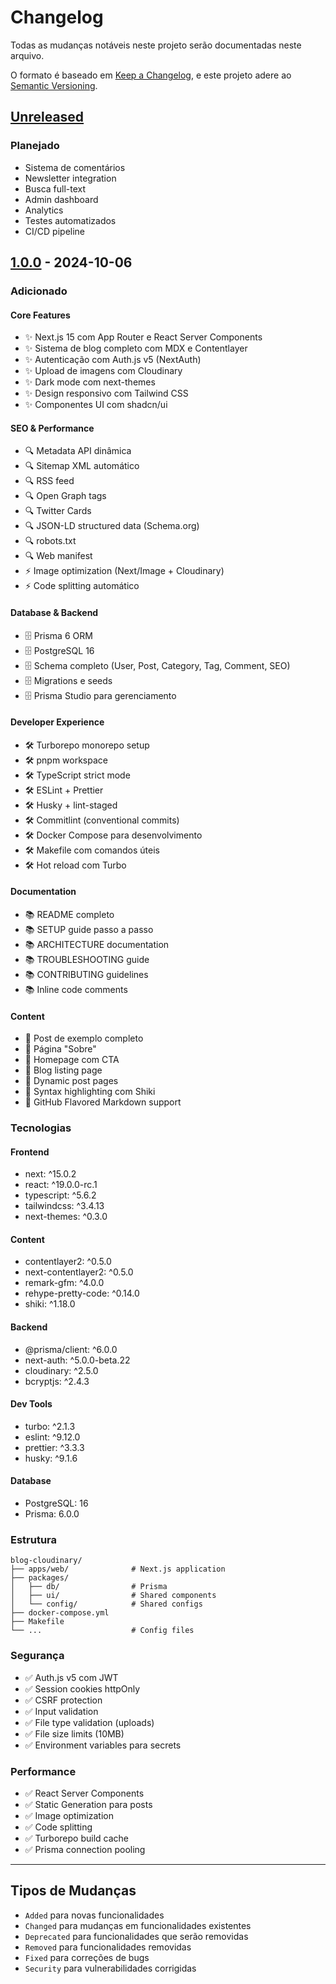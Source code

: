 # Changelog

Todas as mudanças notáveis neste projeto serão documentadas neste arquivo.

O formato é baseado em [Keep a Changelog](https://keepachangelog.com/pt-BR/1.0.0/),
e este projeto adere ao [Semantic Versioning](https://semver.org/lang/pt-BR/).

## [Unreleased]

### Planejado
- Sistema de comentários
- Newsletter integration
- Busca full-text
- Admin dashboard
- Analytics
- Testes automatizados
- CI/CD pipeline

## [1.0.0] - 2024-10-06

### Adicionado

#### Core Features
- ✨ Next.js 15 com App Router e React Server Components
- ✨ Sistema de blog completo com MDX e Contentlayer
- ✨ Autenticação com Auth.js v5 (NextAuth)
- ✨ Upload de imagens com Cloudinary
- ✨ Dark mode com next-themes
- ✨ Design responsivo com Tailwind CSS
- ✨ Componentes UI com shadcn/ui

#### SEO & Performance
- 🔍 Metadata API dinâmica
- 🔍 Sitemap XML automático
- 🔍 RSS feed
- 🔍 Open Graph tags
- 🔍 Twitter Cards
- 🔍 JSON-LD structured data (Schema.org)
- 🔍 robots.txt
- 🔍 Web manifest
- ⚡ Image optimization (Next/Image + Cloudinary)
- ⚡ Code splitting automático

#### Database & Backend
- 🗄️ Prisma 6 ORM
- 🗄️ PostgreSQL 16
- 🗄️ Schema completo (User, Post, Category, Tag, Comment, SEO)
- 🗄️ Migrations e seeds
- 🗄️ Prisma Studio para gerenciamento

#### Developer Experience
- 🛠️ Turborepo monorepo setup
- 🛠️ pnpm workspace
- 🛠️ TypeScript strict mode
- 🛠️ ESLint + Prettier
- 🛠️ Husky + lint-staged
- 🛠️ Commitlint (conventional commits)
- 🛠️ Docker Compose para desenvolvimento
- 🛠️ Makefile com comandos úteis
- 🛠️ Hot reload com Turbo

#### Documentation
- 📚 README completo
- 📚 SETUP guide passo a passo
- 📚 ARCHITECTURE documentation
- 📚 TROUBLESHOOTING guide
- 📚 CONTRIBUTING guidelines
- 📚 Inline code comments

#### Content
- 📝 Post de exemplo completo
- 📝 Página "Sobre"
- 📝 Homepage com CTA
- 📝 Blog listing page
- 📝 Dynamic post pages
- 📝 Syntax highlighting com Shiki
- 📝 GitHub Flavored Markdown support

### Tecnologias

#### Frontend
- next: ^15.0.2
- react: ^19.0.0-rc.1
- typescript: ^5.6.2
- tailwindcss: ^3.4.13
- next-themes: ^0.3.0

#### Content
- contentlayer2: ^0.5.0
- next-contentlayer2: ^0.5.0
- remark-gfm: ^4.0.0
- rehype-pretty-code: ^0.14.0
- shiki: ^1.18.0

#### Backend
- @prisma/client: ^6.0.0
- next-auth: ^5.0.0-beta.22
- cloudinary: ^2.5.0
- bcryptjs: ^2.4.3

#### Dev Tools
- turbo: ^2.1.3
- eslint: ^9.12.0
- prettier: ^3.3.3
- husky: ^9.1.6

#### Database
- PostgreSQL: 16
- Prisma: 6.0.0

### Estrutura

```
blog-cloudinary/
├── apps/web/              # Next.js application
├── packages/
│   ├── db/                # Prisma
│   ├── ui/                # Shared components
│   └── config/            # Shared configs
├── docker-compose.yml
├── Makefile
└── ...                    # Config files
```

### Segurança

- ✅ Auth.js v5 com JWT
- ✅ Session cookies httpOnly
- ✅ CSRF protection
- ✅ Input validation
- ✅ File type validation (uploads)
- ✅ File size limits (10MB)
- ✅ Environment variables para secrets

### Performance

- ✅ React Server Components
- ✅ Static Generation para posts
- ✅ Image optimization
- ✅ Code splitting
- ✅ Turborepo build cache
- ✅ Prisma connection pooling

---

## Tipos de Mudanças

- `Added` para novas funcionalidades
- `Changed` para mudanças em funcionalidades existentes
- `Deprecated` para funcionalidades que serão removidas
- `Removed` para funcionalidades removidas
- `Fixed` para correções de bugs
- `Security` para vulnerabilidades corrigidas

[Unreleased]: https://github.com/seu-usuario/blog-cloudinary/compare/v1.0.0...HEAD
[1.0.0]: https://github.com/seu-usuario/blog-cloudinary/releases/tag/v1.0.0
